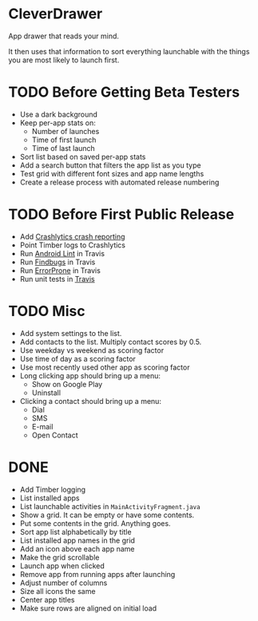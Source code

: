 # CleverDrawer

App drawer that reads your mind.

It then uses that information to sort everything launchable with
the things you are most likely to launch first.

# TODO Before Getting Beta Testers
* Use a dark background
* Keep per-app stats on:
  * Number of launches
  * Time of first launch
  * Time of last launch
* Sort list based on saved per-app stats
* Add a search button that filters the app list as you type
* Test grid with different font sizes and app name lengths
* Create a release process with automated release numbering

# TODO Before First Public Release
* Add [Crashlytics crash reporting](https://fabric.io/kits/android/crashlytics/install)
* Point Timber logs to Crashlytics
* Run [Android Lint](http://tools.android.com/tips/lint-checks) in Travis
* Run [Findbugs](https://docs.gradle.org/current/userguide/findbugs_plugin.html) in Travis
* Run [ErrorProne](https://github.com/google/error-prone/blob/master/examples/gradle/build.gradle) in Travis
* Run unit tests in [Travis](https://travis-ci.org/)

# TODO Misc
* Add system settings to the list.
* Add contacts to the list. Multiply contact scores by 0.5.
* Use weekday vs weekend as scoring factor
* Use time of day as a scoring factor
* Use most recently used other app as scoring factor
* Long clicking app should bring up a menu:
  * Show on Google Play
  * Uninstall
* Clicking a contact should bring up a menu:
  * Dial
  * SMS
  * E-mail
  * Open Contact

# DONE
* Add Timber logging
* List installed apps
* List launchable activities in `MainActivityFragment.java`
* Show a grid. It can be empty or have some contents.
* Put some contents in the grid. Anything goes.
* Sort app list alphabetically by title
* List installed app names in the grid
* Add an icon above each app name
* Make the grid scrollable
* Launch app when clicked
* Remove app from running apps after launching
* Adjust number of columns
* Size all icons the same
* Center app titles
* Make sure rows are aligned on initial load
